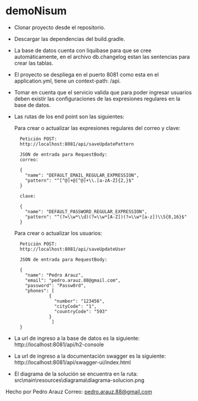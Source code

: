 # demoNisum

- Clonar proyecto desde el repositorio.

- Descargar las dependencias del build.gradle.

- La base de datos cuenta con liquibase para que se cree automáticamente, en el archivo db.changelog estan las sentencias para crear las tablas.

- El proyecto se despliega en el puerto 8081 como esta en el application.yml, tiene un context-path: /api.

- Tomar en cuenta que el servicio valida que para poder ingresar usuarios deben existir las configuraciones de las expresiones regulares en la base de datos.

- Las rutas de los end point son las siguientes:
  
   Para crear o actualizar las expresiones regulares del correo y clave:

        Petición POST:
        http://localhost:8081/api/saveUpdatePattern   

        JSON de entrada para RequestBody:
        correo: 
        
        {
          "name": "DEFAULT_EMAIL_REGULAR_EXPRESSION",
          "pattern": "^[^@]+@[^@]+\\.[a-zA-Z]{2,}$"
        }
  
        clave:
  
        {
          "name": "DEFAULT_PASSWORD_REGULAR_EXPRESSION",
          "pattern": "^(?=\\w*\\d)(?=\\w*[A-Z])(?=\\w*[a-z])\\S{8,16}$"
        }

   Para crear o actualizar los usuarios:

        Petición POST:        
        http://localhost:8081/api/saveUpdateUser
  
        JSON de entrada para RequestBody:
  
        {
          "name": "Pedro Arauz",
          "email": "pedro.arauz.88@gmail.com",
          "password": "Passw0rd",
          "phones": [
                   {
                     "number": "123456",
                     "cityCode": "1",
                     "countryCode": "593"
                   }
                    ]
        }
  
- La url de ingreso a la base de datos es la siguiente:
        http://localhost:8081/api/h2-console

- La url de ingreso a la documentación swagger es la siguiente:
        http://localhost:8081/api/swagger-ui/index.html

- El diagrama de la solución se encuentra en la ruta:
        src\main\resources\diagrama\diagrama-solucion.png

Hecho por Pedro Arauz
Correo: pedro.arauz.88@gmail.com